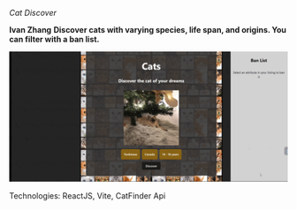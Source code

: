 *Cat Discover*

**Ivan Zhang**
**Discover cats with varying species, life span, and origins. You can filter with a ban list.**


<img src='cat.gif' title='Video Walkthrough' width='' alt='Video Walkthrough' />

Technologies: ReactJS, Vite, CatFinder Api
